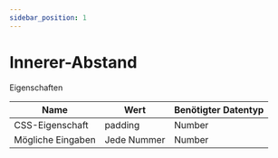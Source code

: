 ```yaml
---
sidebar_position: 1
---
```


# Innerer-Abstand

Eigenschaften

| Name              | Wert              | Benötigter Datentyp   |
| ----              | ----              | --------------------- |
| CSS-Eigenschaft   | padding    | Number           |
| Mögliche Eingaben | Jede Nummer | Number           |